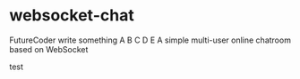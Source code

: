 # websocket-chat
FutureCoder write something
A
B
C
D
E
A simple multi-user online chatroom based on WebSocket

test
